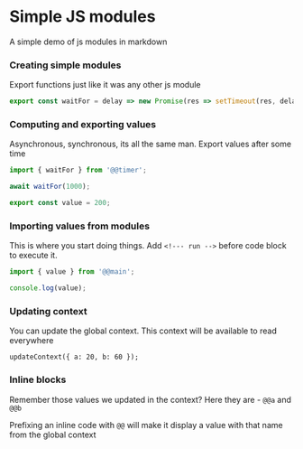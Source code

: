 # Simple JS modules
A simple demo of js modules in markdown


### Creating simple modules
Export functions just like it was any other js module

<!--- module timer -->
```js
export const waitFor = delay => new Promise(res => setTimeout(res, delay));
```


### Computing and exporting values
Asynchronous, synchronous, its all the same man. Export values after some time

<!--- module main -->
```js
import { waitFor } from '@@timer';

await waitFor(1000);

export const value = 200;
```

### Importing values from modules
This is where you start doing things. Add `<!--- run -->` before code block to execute it.

<!--- run -->
```js
import { value } from '@@main';

console.log(value);
```

### Updating context
You can update the global context. This context will be available to read everywhere

<!--- run -->
```
updateContext({ a: 20, b: 60 });
```


### Inline blocks

Remember those values we updated in the context? Here they are - `@@a` and `@@b`

Prefixing an inline code with `@@` will make it display a value with that name from the global context

